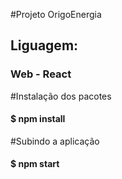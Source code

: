 #Projeto OrigoEnergia

## Liguagem:
### Web - React

#Instalação dos pacotes
#### $ npm install

#Subindo a aplicação
#### $ npm start


